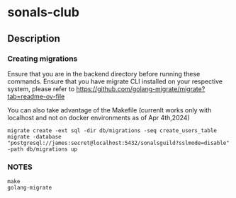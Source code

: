 # sonals-club

## Description

### Creating migrations

Ensure that you are in the backend directory before running these commands.
Ensure that you have migrate CLI installed on your respective system, please refer to https://github.com/golang-migrate/migrate?tab=readme-ov-file

You can also take advantage of the Makefile (currenlt works only with localhost and not on docker environments as of Apr 4th,2024)

```
migrate create -ext sql -dir db/migrations -seq create_users_table
migrate -database "postgresql://james:secret@localhost:5432/sonalsguild?sslmode=disable" -path db/migrations up
```

### NOTES

```
make
golang-migrate

```

